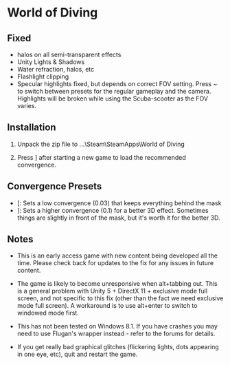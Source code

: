 World of Diving
===============

Fixed
-----
- halos on all semi-transparent effects
- Unity Lights & Shadows
- Water refraction, halos, etc
- Flashlight clipping
- Specular highlights fixed, but depends on correct FOV setting. Press ~ to
  switch between presets for the regular gameplay and the camera. Highlights
  will be broken while using the Scuba-scooter as the FOV varies.

Installation
------------
1. Unpack the zip file to ...\Steam\SteamApps\World of Diving

2. Press ] after starting a new game to load the recommended convergence.

Convergence Presets
-------------------
- [: Sets a low convergence (0.03) that keeps everything behind the mask
- ]: Sets a higher convergence (0.1) for a better 3D effect. Sometimes things
  are slightly in front of the mask, but it's worth it for the better 3D.

Notes
-----
- This is an early access game with new content being developed all the time.
  Please check back for updates to the fix for any issues in future content.

- The game is likely to become unresponsive when alt+tabbing out. This is a
  general problem with Unity 5 + DirectX 11 + exclusive mode full screen, and
  not specific to this fix (other than the fact we need exclusive mode full
  screen). A workaround is to use alt+enter to switch to windowed mode first.

- This has not been tested on Windows 8.1. If you have crashes you may need to
  use Flugan's wrapper instead - refer to the forums for details.

- If you get really bad graphical glitches (flickering lights, dots appearing
  in one eye, etc), quit and restart the game.
